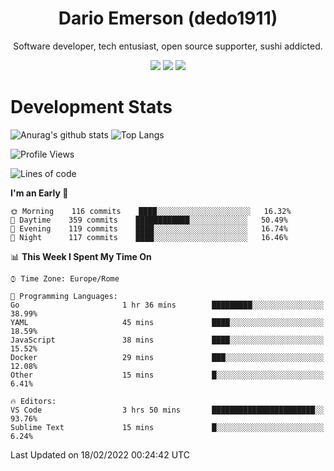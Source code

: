 <div align="center">
  
# Dario Emerson (dedo1911)
Software developer, tech entusiast, open source supporter, sushi addicted.

[![](https://img.shields.io/badge/-Linkedin-informational?style=for-the-badge&logo=linkedin&logoColor=white&color=2867B2)](http://linkedin.com/in/dedo1911)
[![](https://img.shields.io/badge/-Telegram-informational?style=for-the-badge&logo=telegram&logoColor=white&color=0088cc)](https://t.me/dedo1911)
[![](https://img.shields.io/badge/-Facebook-informational?style=for-the-badge&logo=facebook&logoColor=white&color=3b5998)](https://fb.com/dedo1911)

</div>

# Development Stats

![Anurag's github stats](https://github-readme-stats.vercel.app/api?username=dedo1911&count_private=true&show_icons=true&theme=chartreuse-dark)
![Top Langs](https://github-readme-stats.vercel.app/api/top-langs/?username=dedo1911&theme=chartreuse-dark&layout=compact)

<!--START_SECTION:waka-->
![Profile Views](http://img.shields.io/badge/Profile%20Views-1-blue)

![Lines of code](https://img.shields.io/badge/From%20Hello%20World%20I%27ve%20Written-51%20Thousand%20lines%20of%20code-blue)

**I'm an Early 🐤** 

```text
🌞 Morning    116 commits    ████░░░░░░░░░░░░░░░░░░░░░   16.32% 
🌆 Daytime    359 commits    ████████████░░░░░░░░░░░░░   50.49% 
🌃 Evening    119 commits    ████░░░░░░░░░░░░░░░░░░░░░   16.74% 
🌙 Night      117 commits    ████░░░░░░░░░░░░░░░░░░░░░   16.46%

```


📊 **This Week I Spent My Time On** 

```text
⌚︎ Time Zone: Europe/Rome

💬 Programming Languages: 
Go                       1 hr 36 mins        █████████░░░░░░░░░░░░░░░░   38.99% 
YAML                     45 mins             ████░░░░░░░░░░░░░░░░░░░░░   18.59% 
JavaScript               38 mins             ████░░░░░░░░░░░░░░░░░░░░░   15.52% 
Docker                   29 mins             ███░░░░░░░░░░░░░░░░░░░░░░   12.08% 
Other                    15 mins             █░░░░░░░░░░░░░░░░░░░░░░░░   6.41%

🔥 Editors: 
VS Code                  3 hrs 50 mins       ███████████████████████░░   93.76% 
Sublime Text             15 mins             █░░░░░░░░░░░░░░░░░░░░░░░░   6.24%

```


 Last Updated on 18/02/2022 00:24:42 UTC
<!--END_SECTION:waka-->

<!--
**dedo1911/dedo1911** is a ✨ _special_ ✨ repository because its `README.md` (this file) appears on your GitHub profile.

Here are some ideas to get you started:

- 🔭 I’m currently working on ...
- 🌱 I’m currently learning ...
- 👯 I’m looking to collaborate on ...
- 🤔 I’m looking for help with ...
- 💬 Ask me about ...
- 📫 How to reach me: ...
- 😄 Pronouns: ...
- ⚡ Fun fact: ...
-->
